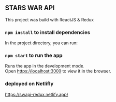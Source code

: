 ## STARS WAR API

This project was build with ReactJS & Redux

### `npm install` to install dependencies

In the project directory, you can run:

### `npm start` to run the app

Runs the app in the development mode.<br />
Open [https://localhost:3000](https://localhost:3000) to view it in the browser.

### deployed on Netlifly
https://swapi-redux.netlify.app/
